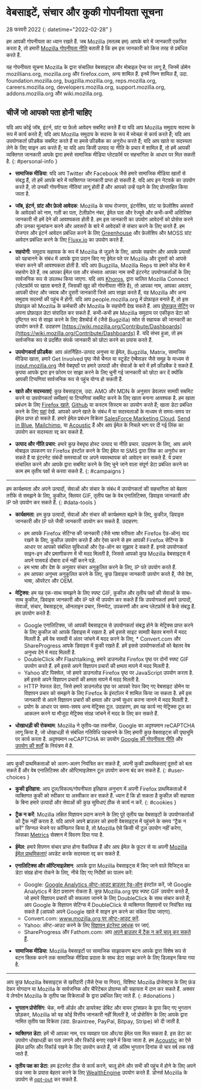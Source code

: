 ﻿# वेबसाइटें, संचार और कुकी गोपनीयता सूचना

28 फरवरी 2022
{: datetime="2022-02-28" }

हम आपकी गोपनीयता का ध्यान रखते हैं. जब Mozilla (मतलब हम) आपके बारे में जानकारी एकत्रित करता है, तो हमारी [Mozilla गोपनीयता नीति](https://www.mozilla.org/privacy/) बताती है कि हम इस जानकारी को किस तरह से प्रबंधित करते हैं.

यह गोपनीयता सूचना Mozilla के द्वारा संचालित वेबसाइट्स और मोबाइल ऐप्स पर लागू है, जिनमें डोमेन mozillians.org, mozilla.org और firefox.com, अन्य शामिल हैं. इनमें निम्न शामिल हैं, उदा. foundation.mozilla.org, bugzilla.mozilla.org, reps.mozilla.org, careers.mozilla.org, developers.mozilla.org, support.mozilla.org, addons.mozilla.org और wiki.mozilla.org.

## चीजें जो आपको पता होनी चाहिए

यदि आप कोई जॉब, इंटर्न, ग्रांट या फ़ेलो आवेदन सबमिट करते हैं या यदि आप Mozilla समुदाय सदस्य के रूप में कार्य करते हैं; यदि आप Mozilla समुदाय के सदस्य के रूप में स्वेच्छा से कार्य करते हैं; यदि आप उपयोगकर्ता फ़ीडबैक सबमिट करते हैं या हमसे फ़ीडबैक का अनुरोध करते हैं; यदि आप खाते या सदस्यता लेने के लिए साइन अप करते हैं; या यदि आप किसी उत्पाद या नीति के प्रचार में शामिल हैं, तो हमें आपकी व्यक्तिगत जानकारी आपके द्वारा हमसे सामाजिक मीडिया प्लेटफ़ॉर्म पर सहभागिता के आधार पर मिल सकती है. 
{: #personal-info }

* **सामाजिक मीडिया**: यदि आप Twitter और Facebook जैसे हमारे सामाजिक मीडिया खातों से संबद्ध हैं, तो हमें आपके बारे में व्यक्तिगत जानकारी प्राप्त हो सकती है. यदि आप इन नेटवर्क का उपयोग करते हैं, तो उनकी गोपनीयता नीतियां लागू होती हैं और आपको उन्हें पढ़ने के लिए प्रोत्साहित किया जाता है.

* **जॉब, इंटर्न, ग्रांट और फ़ेलो आवेदक**: Mozilla के साथ रोजगार, इंटर्नशिप, ग्रांट या फ़ेलोशिप अवसरों के आवेदकों को नाम, गली का पता, टेलीफ़ोन नंबर, ईमेल पता और रेज्यूमे और कभी-कभी अतिरिक्त जानकारी भी हमें देने की आवश्यकता होती है. हम इस जानकारी का उपयोग आवेदनों को प्रोसेस करने और उनका मूल्यांकन करने और अवसरों के बारे में आवेदकों से संचार करने के लिए करते हैं. हम रोजगार और इंटर्न आवेदन प्रबंधित करने के लिए [Greenhouse](https://www.greenhouse.io/privacy-policy) और फ़ेलोशिप और MOSS ग्रांट आवेदन प्रबंधित करने के लिए [Fluxx.io](https://www.fluxx.io/privacy-policy) का उपयोग करते हैं.

* **सहयोगी**: समुदाय सहायक के रूप में Mozilla से जुड़ने के लिए, आपके सहयोग और आपके प्रयासों को पहचानने के संबंध में आपके द्वारा प्रदान किए गए ईमेल पते पर Mozilla और दूसरों को आपसे संचार करने की आवश्यकता होती है. यदि आप Bugzilla, Mozilla Reps या हमारे कोड बेस में सहयोग देते हैं, तब आपका ईमेल पता और संभवतः आपका नाम सभी इंटरनेट उपयोगकर्ताओं के लिए सार्वजनिक रूप से उपलब्ध किया जाएगा. यदि आप [Khoros](https://khoros.com/privacy), द्वारा चालित Mozilla Connect (प्लेटफ़ॉर्म पर खाता बनाते हैं, जिसकी खुद की गोपनीयता नीति है), तो आपका नाम, आपका अवतार, आपकी पोस्ट और जवाब और दूसरी जानकारी जिसे आप साझा करते हैं, वह Mozilla और अन्य समुदाय सदस्यों की पहुंच में होगी. यदि आप people.mozilla.org में प्रोफ़ाइल बनाते हैं, तो इस प्रोफ़ाइल को Mozilla के कर्मचारी और Mozilla के सहयोगी देख सकते हैं. आप [प्रोफ़ाइल सेटिंग](https://people.mozilla.org/e?section=personal-info) पर अपना प्रोफ़ाइल डेटा संपादित कर सकते हैं. कभी-कभी हम Mozilla समुदाय पर एकीकृत डेटा को दृष्टिगत रूप से साझा करने के लिए डैशबोर्ड में (जैसे Bugzilla) स्रोत से सहायक की जानकारी का उपयोग करते हैं. उदाहरण [https://wiki.mozilla.org/Contribute/Dashboards](https://wiki.mozilla.org/Contribute/Dashboards) है. यदि संभव हुआ, तो हम सार्वजनिक रूप से प्रदर्शित संपर्क जानकारी को छोटा करने का प्रयास करते हैं.

* **उपयोगकर्ता फ़ीडबैक**: आप अंतर्निहित-उत्पाद अनुभव या ईमेल, Bugzilla, Matrix, सामाजिक मीडिया खाता, हमारे Get Involved पृष्ठ जैसे चैनल या स्टूडेंट ऐम्बैसडर जैसे समूह के माध्यम से [input.mozilla.org](https://input.mozilla.org/) जैसे वेबपृष्ठों पर हमारे उत्पादों और सेवाओं के बारे में हमें फ़ीडबैक दे सकते हैं. कृपया आपके द्वारा इन फ़ोरम पर साझा करने के लिए चुनी गई जानकारी को छोटा कर दें क्योंकि आपकी टिप्पणियां सार्वजनिक रूप से पहुंच योग्य हो सकती हैं.

* **खाते और सदस्यताएं**: कुछ वेबसाइट्स, उदा. AMO और MDN के अनुसार डेवलपर सामग्री सबमिट करने या उपयोगकर्ता समीक्षाएं या टिप्पणियां सबमिट करने के लिए खाता बनाना आवश्यक है. हम खाता प्रबंधन के लिए [Firefox खाते](https://www.mozilla.org/privacy/firefox/), [Github](https://help.github.com/en/github/site-policy/github-privacy-statement#our-use-of-cookies-and-tracking) या कस्टम सिस्टम का उपयोग करते हैं; खाता डेटा प्रबंधित करने के लिए [यहां](https://support.mozilla.org/kb/managing-account-data) देखें. आपको अपने खाते के संबंध में या सदस्यताओं के माध्यम से समय-समय पर ईमेल प्राप्त हो सकते हैं. हमारे ईमेल प्रबंधन विक्रेता [SalesForce Marketing Cloud](https://www.marketingcloud.com/privacy-policy/website-privacy-statement/), [Send in Blue](https://www.sendinblue.com/legal/privacypolicy/), [Mailchimp](https://mailchimp.com/legal/privacy/), या [Acoustic](https://acoustic.com/privacy-notice/) हैं और आप ईमेल के निचले भाग पर दी गई लिंक का उपयोग कर सदस्यता रद्द कर सकते हैं. 

* **उत्पाद और नीति प्रचार**: हमारे कुछ वेबपृष्ठ होस्ट उत्पाद या नीति प्रचार. उदाहरण के लिए, आप अपने मोबाइल उपकरण पर Firefox इंस्टॉल करने के लिए ईमेल या SMS द्वारा लिंक का अनुरोध कर सकते हैं या इंटरनेट संबंधी समस्याओं पर अपने व्यवस्थापक को आवेदन कर सकते हैं. ये प्रचार संचालित करने और आपके द्वारा सबमिट करने के लिए चुने जाने वाला संपूर्ण डेटा प्रबंधित करने का काम हम तृतीय पक्षों से करवा सकते हैं. 
{: #campaigns }

---------------------------------------

हम कार्यक्षमता और अपने उत्पादों, सेवाओं और संचार के संबंध में उपयोगकर्ता की सहभागिता को बेहतर तरीके से समझने के लिए, कुकीज़, क्लियर GIF, तृतीय पक्ष के वेब एनालिटिक्स, डिवाइस जानकारी और IP पते उपयोग कर सकते हैं. 
{: #data-tools }

* **कार्यक्षमता**: हम कुछ उत्पादों, सेवाओं और संचार की कार्यक्षमता बढ़ाने के लिए, कुकीज़, डिवाइस जानकारी और IP पते जैसी जानकारी उपयोग कर सकते हैं. उदाहरण:
    * हम आपके Firefox सेटिंग्स की जानकारी (जैसे भाषा वरीयता और Firefox ऐड-ऑन) याद रखने के लिए, कुकीज़ उपयोग करते हैं और ऐसा करने से हम आपकी Firefox सेटिंग्स के आधार पर आपको संबंधित सुविधाओं और ऐड-ऑन का सुझाव दे सकते हैं. इनसे उपयोगकर्ता साइन-इन और प्रमाणीकरण में भी मदद मिलती है, जिससे आपको कुछ Mozilla वेबसाइट्स में अपने पासवर्ड दोबारा दर्ज नहीं करने पड़े.
    * हम भाषा और देश के अनुसार संचार अनुकूलित करने के लिए, IP पते उपयोग करते हैं.
    * हम आपका अनुभव अनुकूलित करने के लिए, कुछ डिवाइस जानकारी उपयोग करते हैं, जैसे देश, भाषा, ऑपरेटर और OEM.

* **मेट्रिक्स**: हम यह एक-साथ समझने के लिए स्पष्ट GIF, कुकीज़ और तृतीय पक्षों की सेवाओं के साथ-साथ कुकीज़, डिवाइस जानकारी और IP पते भी उपयोग कर सकते हैं कि उपयोगकर्ता हमारे उत्पादों, सेवाओं, संचार, वेबसाइट्स, ऑनलाइन प्रचार, स्निप्पेट, उपकरणों और अन्य प्लेटफ़ॉर्म से कैसे संबद्ध हैं. हम उपयोग करते हैं:
    * Google एनालिटिक्स, जो आपकी वेबसाइट्स से उपयोगकर्ता संबद्ध होने के मेट्रिक्स प्राप्त करने के लिए कुकीज़ को आपके डिवाइस में रखता है. हमें इससे साइट सामग्री बेहतर बनाने में मदद मिलती है.
    हमें वेब सामग्री में अंतर जांचने में मदद करने के लिए, * Convert.com और ShareProgress आपके डिवाइस में कुकी रखते हैं. हमें इससे उपयोगकर्ताओं को बेहतर वेब अनुभव देने में मदद मिलती है.
    * DoubleClick और Flashtalking, हमारे डाउनलोड Firefox पृष्ठ पर दोनों स्पष्ट GIF उपयोग करते हैं. हमें इससे अपने विज्ञापन प्रचारों की क्षमता मापने में मदद मिलती है.
    * Yahoo डॉट पिक्सेल, जो हमारे डाउनलोड Firefox पृष्ठ पर JavaScript उपयोग करता है. हमें इससे अपने विज्ञापन प्रचारों की क्षमता मापने में मदद मिलती है.
    * HTTP रेफरल डेटा, जिसे हमारे डाउनलोड पृष्ठ पर आपको रेफर किए गए वेबसाइट डोमेन या विज्ञापन प्रचार को समझने के लिए Firefox के इंस्टॉलर में शामिल किया जा सकता है. हमें इस जानकारी से अपने विज्ञापन प्रचारों की क्षमता और उनमें सुधार करना जानने में मदद मिलती है.
    * प्रयोग के आधार पर समय-समय अन्य मेट्रिक्स टूल. उदाहरण, हम यह कार्य नए मेट्रिक्स टूल का आकलन करने या मौजूदा मेट्रिक्स संग्रह जांचने में मदद के लिए कर सकते हैं.
  
* **धोखाधड़ी की रोकथाम**: Mozilla ने तृतीय-पक्ष तकनीक, Google का अदृश्यमान reCAPTCHA लागू किया है, जो धोखाधड़ी से संबंधित गतिविधि पहचानने के लिए हमारी कुछ वेबसाइट्स की पृष्ठभूमि पर कार्य करता है. अदृश्यमान reCAPTCHA का उपयोग [Google की गोपनीयता नीति](https://www.google.com/intl/policies/privacy/) और [उपयोग की शर्तों](https://policies.google.com/terms) के नियंत्रण में है.

---------------------------------------

आप कुकी प्राथमिकताओं को अलग-अलग नियंत्रित कर सकते हैं, अपनी कुकी प्राथमिकताएं दूसरों को बता सकते हैं और वेब एनालिटिक्स और ऑप्टिमाइज़ेशन टूल उपयोग करना बंद कर सकते हैं. 
{: #user-choices }

* **कुकी इतिहास**: आप टूल/विकल्प/गोपनीयता इतिहास अनुभाग में अपनी Firefox प्राथमिकताओं में व्यक्तिगत कुकी को स्वीकार या अस्वीकार कर सकते हैं. ध्यान दें कि हो सकता है कुकीज़ की सहायता के बिना हमारे उत्पादों और सेवाओं की कुछ सुविधाएं ठीक से कार्य न करें. 
{: #cookies }

* **ट्रैक न करें**: Mozilla लक्षित विज्ञापन प्रदान कराने के लिए पूरे तृतीय पक्ष वेबसाइटों के उपयोगकर्ताओं को ट्रैक नहीं करता है. यदि आपने अपने ब्राउज़र को हमारी वेबसाइट्स में पहुंचने के समय “ट्रैक न करें” सिग्नल भेजने पर कॉन्फ़िगर किया है, तो Mozilla ऐसे किसी भी टूल उपयोग नहीं करेगा, जिसका [Metrics](https://www.mozilla.org/privacy/websites/#data-tools) सेक्शन में विवरण दिया गया है.

* **ईमेल**: हमारे विपणन संचार प्राप्त होना वैकल्पिक हैं और आप ईमेल के फ़ुटर से या अपनी [Mozilla ईमेल प्राथमिकताएं](https://www.mozilla.org/newsletter/recovery/) अपडेट करके सदस्यता रद्द कर सकते हैं.

* **एनालिटिक्स और ऑप्टिमाइज़ेशन**: आपके द्वारा Mozilla वेबसाइट्स में किए जाने वाले विजिट्स का डेटा संग्रह होना रोकने के लिए, नीचे दिए गए निर्देशों का पालन करें:
    * Google: [Google Analytics ऑप्ट-आउट ब्राउज़र ऐड-ऑन](https://tools.google.com/dlpage/gaoptout) इंस्टॉल करें, जो Google Analytics में डेटा प्रसारण रोकता है. कुछ Mozilla.org पृष्ठ स्पष्ट GIF उपयोग करते हैं, जो हमारे विज्ञापन प्रचारों की सफलता जानने के लिए DoubleClick के साथ संचार करते हैं; आप Google के विज्ञापन सेटिंग्स में DoubleClick से व्यक्तिगत विज्ञापनों पर नियंत्रित रख सकते हैं (आपको अपने Google खाते में साइन इन करने का संकेत दिया जाएगा).
    * Convert.com: [www.mozilla.org पर ऑप्ट-आउट करें](https://www.mozilla.org/exp/opt-out/).
    * Yahoo: ऑप्ट-आउट करने के लिए [विज्ञापन इंटरेस्ट प्रबंधक](https://aim.yahoo.com/aim/us/en/optout/) पर जाएं.
    * ShareProgress और Fathom.com: आप [अपने ब्राउज़र में ट्रैक न करें चालू कर सकते हैं](https://support.mozilla.org/kb/how-do-i-turn-do-not-track-feature).

* **सामाजिक मीडिया**: Mozilla वेबसाइटों पर सामाजिक साझाकरण बटन आपके द्वारा विशेष रूप से बटन क्लिक करने तक सामाजिक मीडिया प्रदाता के साथ डेटा साझा करने के लिए डिज़ाइन किया गया है.

---------------------------------------

आप कुछ Mozilla वेबसाइट्स से खरीदारी (जैसे ऐप्स या गियर), विशिष्ट Mozilla प्रोजेक्ट्स के लिए फ़ंड देकर योगदान या Mozilla के सार्वजनिक और चैरिटेबल प्रोग्राम्स की सहायता में दान कर सकते हैं. अक्सर ये लेनदेन Mozilla के तृतीय पक्ष विक्रेताओं के द्वारा प्रबंधित किए जाते हैं. 
{: #donations }

* **भुगतान प्रोसेसिंग**: चेक, मनी ऑर्डर और डायरेक्ट डेबिट और वायर ट्रांसफ़र के द्वारा किए गए भुगतान छोड़कर, Mozilla को वह कोई वित्तीय जानकारी नहीं मिलती है, जो प्रोसेसिंग के लिए आपके द्वारा नामित तृतीय पक्ष विक्रेता (उदा. Braintree, PayPal, Bitpay, Stripe) को दी जाती है.

* **व्यक्तिगत डेटा**: हमें भी आपका नाम, पत्र व्यवहार पता और/या ईमेल पता मिल सकता है. इस डेटा का उपयोग धोखाधड़ी का पता लगाने और रिकॉर्ड बनाए रखने में किया जाता है. हम [Acoustic](https://acoustic.com/privacy-notice/) का ऐसे ईमेल प्राप्ति और रिकॉर्ड रखने के लिए उपयोग करते हैं, जो अंतिम भुगतान दिनांक से चार वर्ष तक रखे जाते हैं. 

* **तृतीय पक्ष का डेटा**: हम इंटरनेट ठीक से कार्य करने, चालू होने और सभी की पहुंच में होने के लिए अपने फ़ंड जमा के प्रयास बेहतर करने के लिए [WealthEngine](https://www.wealthengine.com/wealthengine-inc-privacy-policy/) उपयोग करते हैं. डोनर्स Mozilla के उपयोग से [opt-out](https://app.onetrust.com/app/#/webform/4ba08202-2ede-4934-a89e-f0b0870f95f0) कर सकते हैं.
